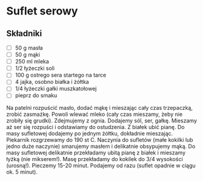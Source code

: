 # Suflet serowy

## Składniki

* [ ] 50 g masła
* [ ] 50 g mąki
* [ ] 250 ml mleka
* [ ] 1/2 łyżeczki soli
* [ ] 100 g ostrego sera startego na tarce
* [ ] 4 jajka, osobno białka i żółtka
* [ ] 1/4 łyżeczki gałki muszkatołowej
* [ ] pieprz do smaku

Na patelni rozpuścić masło, dodać mąkę i mieszając cały czas trzepaczką, zrobić zasmażkę. Powoli wlewać mleko (cały czas mieszamy, żeby nie zrobiły się grudki).
Zdejmujemy z ognia.
Dodajemy sól, ser, gałkę. Mieszamy aż ser się rozpuści i odstawiamy do ostudzenia.
Z białek ubić pianę.
Do masy sufletowej dodajemy po jednym żółtku, dokładnie mieszając.
Piekarnik rozgrzewamy do 190 st C.
Naczynia do sufletów (małe kokilki lub jedno duże naczynie) smarujemy masłem i delikatnie obsypujemy mąką.
Do masy sufletowej delikatnie przekładamy ubitą pianę z białek i mieszamy łyżką (nie mikserem!).
Masę przekładamy do kokilek do 3/4 wysokości (urosną!).
Pieczemy 15-20 minut.
Podajemy od razu (suflet opadnie w ciągu ok. 5 minut).

